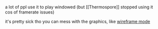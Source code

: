 a lot of ppl use it to play windowed (but [[Thermospore]] stopped using it cos of framerate issues)

it's pretty sick tho you can mess with the graphics, like [wireframe mode](https://www.youtube.com/watch?v=d3tdIUEKoS0)